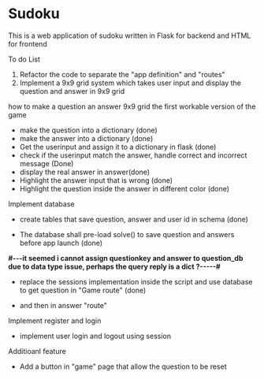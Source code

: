 # Sudoku
This is a web application of sudoku written in Flask for backend and HTML for frontend

To do List
1. Refactor the code to separate the "app definition" and "routes"
2. Implement a 9x9 grid system which takes user input and display the question and answer in 9x9 grid

how to make a question an answer 9x9 grid
the first workable version of the game
- make the question into a dictionary (done)
- make the answer into a dictionary (done)
- Get the userinput and assign it to a dictionary in flask (done)
- check if the userinput match the answer, handle correct and incorrect message (Done)
- display the real answer in answer(done)
- Highlight the answer input that is wrong (done)
- Highlight the question inside the answer in different color (done)

Implement database
- create tables that save question, answer and user id in schema (done)

- The database shall pre-load solve() to save question and answers before app launch (done)

**#---it seemed i cannot assign questionkey and answer to question_db due to data type issue, perhaps the query reply is a dict ?-----#**

- replace the sessions implementation inside the script and use database to get question in "Game route" (done)

- and then in answer "route"

Implement register and login
- implement user login and logout using session

Additioanl feature
- Add a button in "game" page that allow the question to be reset
